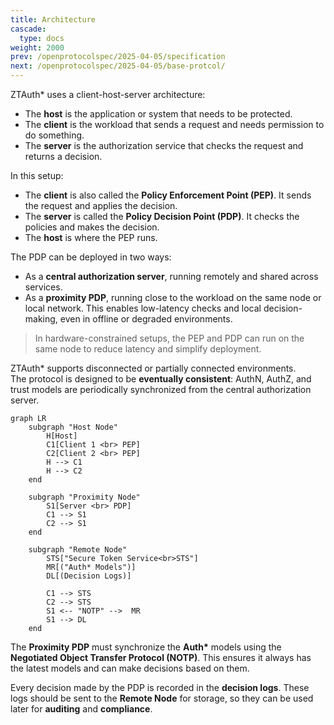 ```yaml
---
title: Architecture
cascade:
  type: docs
weight: 2000
prev: /openprotocolspec/2025-04-05/specification
next: /openprotocolspec/2025-04-05/base-protcol/
---
```

ZTAuth* uses a client-host-server architecture:

- The **host** is the application or system that needs to be protected.
- The **client** is the workload that sends a request and needs permission to do something.
- The **server** is the authorization service that checks the request and returns a decision.

In this setup:

- The **client** is also called the **Policy Enforcement Point (PEP)**. It sends the request and applies the decision.
- The **server** is called the **Policy Decision Point (PDP)**. It checks the policies and makes the decision.
- The **host** is where the PEP runs.

The PDP can be deployed in two ways:

- As a **central authorization server**, running remotely and shared across services.
- As a **proximity PDP**, running close to the workload on the same node or local network. This enables low-latency checks and local decision-making, even in offline or degraded environments.

> In hardware-constrained setups, the PEP and PDP can run on the same node to reduce latency and simplify deployment.

ZTAuth* supports disconnected or partially connected environments.  
The protocol is designed to be **eventually consistent**: AuthN, AuthZ, and trust models are periodically synchronized from the central authorization server.

```mermaid
graph LR
    subgraph "Host Node"
        H[Host]
        C1[Client 1 <br> PEP]
        C2[Client 2 <br> PEP]
        H --> C1
        H --> C2
    end

    subgraph "Proximity Node"
        S1[Server <br> PDP]
        C1 --> S1
        C2 --> S1
    end

    subgraph "Remote Node"
        STS["Secure Token Service<br>STS"]
        MR[("Auth* Models")]
        DL[(Decision Logs)]

        C1 --> STS
        C2 --> STS
        S1 <-- "NOTP" -->  MR
        S1 --> DL
    end
```

The **Proximity PDP** must synchronize the **Auth\*** models using the **Negotiated Object Transfer Protocol (NOTP)**. This ensures it always has the latest models and can make decisions based on them.

Every decision made by the PDP is recorded in the **decision logs**. These logs should be sent to the **Remote Node** for storage, so they can be used later for **auditing** and **compliance**.
